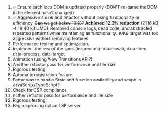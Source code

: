1. ✅ Ensure each loop DOM is updated properly (DON'T re-parse the DOM if the element hasn't changed)
2. ✅ Aggressive shrink and refactor without losing functionality or efficiency. ~~Can we get below 10KB?~~ **Achieved 12.3% reduction** (21.16 kB → 18.40 kB UMD). Removed console logs, dead code, and abstracted repeated patterns while maintaining all functionality. 10KB target was too aggressive without removing features.
3. Performance testing and optimization.
4. Implement the rest of the spec (in spec.md): data-await, data-then, data-process, data-target
5. Animation (using View Transitions API?)
6. Another refactor pass for performance and file size
7. Rigorous testing
8. Automatic registration feature
9. Better way to handle State and function availability and scope in JavaScript/TypeScript?
10. Check for CSP compliance
11. nother refactor pass for performance and file size
12. Rigorous testing
13. Begin speccing out an LSP server
